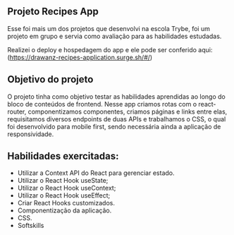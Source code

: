 ## Projeto Recipes App

  Esse foi mais um dos projetos que desenvolvi na escola Trybe, foi um projeto em grupo e servia como avaliação para as habilidades estudadas.

  Realizei o deploy e hospedagem do app e ele pode ser conferido aqui:
  (https://drawanz-recipes-application.surge.sh/#/)

## Objetivo do projeto

  O projeto tinha como objetivo testar as habilidades aprendidas ao longo do bloco de conteúdos de frontend. Nesse app criamos rotas com o react-router, componentizamos componentes, criamos páginas e links entre elas, requisitamos diversos endpoints de duas APIs e trabalhamos o CSS, o qual foi desenvolvido para mobile first, sendo necessária ainda a aplicação de responsividade.

## Habilidades exercitadas:

  - Utilizar a Context API do React para gerenciar estado.
  - Utilizar o React Hook useState;
  - Utilizar o React Hook useContext;
  - Utilizar o React Hook useEffect;
  - Criar React Hooks customizados.
  - Componentização da aplicação.
  - CSS.
  - Softskills
